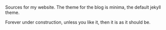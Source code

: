 Sources for my website.
The theme for the blog is minima, the default jekyll theme.

Forever under construction, unless you like it, then it is as it should be.
